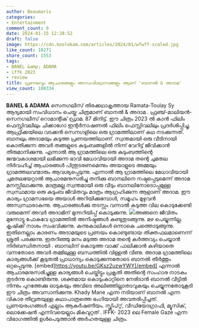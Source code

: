 ```yaml
---
author: Beaumaris
categories:
- Entertainment
comment_count: 0
date: 2024-01-15 12:28:52
draft: false
image: https://cdn.boolokam.com/articles/2024/01/wfwff-scaled.jpg
like_count: 10271
share_count: 1553
tags:
- BANEL &amp; ADAMA
- iffk 2023
- review
title: പ്രണയവും ആചാരങ്ങളും അന്ധവിശ്വാസങ്ങളും ആണ് 'ബാനൽ & അദാമ'
view_count: 180334
---
```


**BANEL & ADAMA** സെനഗലീസ് തിരക്കഥാകൃത്തായ Ramata-Toulay Sy ആദ്യമായി സംവിധാനം ചെയ്ത ചിത്രമാണ് ബാനൽ & അദാമ . ഫ്രഞ്ച്-മാലിയൻ-സെനഗലീസ് റൊമാന്റിക് ഡ്രാമ. 87 മിനിട്ട്. ഈ ചിത്രം 2023 ൽ കാൻ ഫിലിം ഫെസ്റ്റിവലിലും ചിക്കാഗോ ഇന്റർനാഷണൽ ഫിലിം ഫെസ്റ്റിവലിലും പ്രദർശിപ്പിച്ചു. ആഫ്രിക്കയിലെ വടക്കൻ സെനഗളിലെ ഒരു ഗ്രാമത്തിലാണ് കഥ നടക്കുന്നത്. ബാനലും അദാമയും കടുത്ത പ്രണയത്തിലാണ്. സ്വന്തമായി ഒരു വീടിനായി കൊതിക്കുന്ന അവർ തങ്ങളുടെ കുടുംബങ്ങളിൽ നിന്ന് വേറിട്ട് ജീവിക്കാൻ തീരുമാനിക്കുന്നു. എന്നാൽ ആ ഗ്രാമത്തിലെ ഒരു കുടുംബത്തിന്റെ ജന്മവകാശമായി ലഭിക്കുന്ന ഭാവി മേധാവിയായി അദാമ തന്റെ ചുമതല നിർവഹിച്ച് ആചാരങ്ങൾ പിന്തുടരണമെന്നും അയാളുടെ അമ്മയും ഗ്രാമത്തലവന്മാരും ആവശ്യപ്പെടുന്നു. എന്നാൽ ആ ഗ്രാമത്തിലെ മേധാവിയായി ചുമതലയേറ്റാൽ ആചാരമനുസരിച്ചു തനിക്കു ബാനലിനെ നഷ്ടപ്പെടുമെന്ന് അദാമ മനസ്സിലാക്കുന്നു. മാത്രമല്ല സ്വന്തമായി ഒരു വീടും ബാനലിനോടൊപ്പമുള്ള സ്വസ്ഥമായ ഒരു കുടുംബ ജീവിതവും മാത്രം ആഗ്രഹിക്കുന്ന ആളാണ് അദാമ. ഈ കാര്യം ഗ്രാമസഭയെ അയാൾ അറിയിക്കുമ്പോൾ, സമൂഹം മുഴുവൻ അസ്വസ്ഥരാകുന്നു. ആചാരങ്ങൾക്കു തടസ്സം വന്നാൽ കടുത്ത വില കൊടുക്കേണ്ടി വരുമെന്ന് അവർ അദാമിന് മുന്നറിയിപ്പ് കൊടുക്കുന്നു. ![](https://cdn.boolokam.com/articles/2024/01/wfwff-scaled.jpg)അങ്ങനെ ജീവിതം മുന്നോട്ടു പോകവേ ഗ്രാമത്തിൽ അനിഷ്ടങ്ങൾ കണ്ടുതുടങ്ങുന്നു. മഴ പെയ്യുന്നില്ല. കൃഷിക്ക് നാശം സംഭവിക്കുന്നു. കന്നുകാലികൾ ഒന്നാകെ ചത്തൊടുങ്ങുന്നു. ഇതിനെല്ലാം കാരണം അദാമയുടെ പ്രണയം കൊണ്ടുണ്ടായ തിക്തഫലമാണെന്ന് ശ്രുതി പരക്കുന്നു. ഇതറിഞ്ഞു മനം മടുത്ത അദാമ തന്റെ കർത്തവ്യം ചെയ്യാൻ നിർബന്ധിതനായി . ബാനലിന് കൊടുത്ത വാക്ക് പാലിക്കാൻ കഴിയാതെ വന്നതോടെ അവർ തമ്മിലുള്ള ബന്ധത്തിൽ വിള്ളൽ വീണു. അദാമ ഗ്രാമത്തിലെ കാര്യങ്ങൾക്ക് കൂടുതൽ പ്രാധാന്യം കൊടുക്കുന്നതോടെ ബാനൽ തീർത്തും ഒറ്റപ്പെടുന്നു. [embed]https://youtu.be/GKsz2uzwYWY[/embed] എന്നാൽ ആചാരമനുസരിച്ചുള്ള കാര്യങ്ങൾ ചെയ്തിട്ടും പ്രകൃതി അതിന്റെ സംഹാര നാടകം തുടർന്നു കൊണ്ടിരുന്നു. ശക്തമായ കൊടുംകാറ്റിനെ നേരിടാൻ ബാനൽ വീട്ടിൽ നിന്നും പുറത്തേക്കു ഓടുകയും അവിടെ അലിഞ്ഞില്ലാതാവുകയും ചെയ്യുന്നതോടുകൂടി ഈ ചിത്രം അവസാനിക്കുന്നു. Khady Mane എന്ന നടിയാണ് ബാനൽ എന്ന വികാര തീവ്രതയുള്ള കഥാപാത്രത്തെ ഭംഗിയായി അവതരിപ്പിച്ചത്. പ്രണയരംഗങ്ങൾ എല്ലാം ആകർഷണീയം. സ്ക്രിപ്റ്റ്, വീഡിയോഗ്രാഫി, മ്യൂസിക്, ലൊക്കേഷൻ എന്നിവയെല്ലാം മികവുറ്റത് . IFFK- 2023 ലെ Female Gaze എന്ന വിഭാഗത്തിൽ ഉൾപെടുത്താൻ അർഹതയുള്ള ചിത്രം.